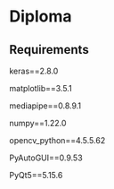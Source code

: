 # Diploma


## Requirements

keras==2.8.0

matplotlib==3.5.1

mediapipe==0.8.9.1

numpy==1.22.0

opencv_python==4.5.5.62

PyAutoGUI==0.9.53

PyQt5==5.15.6
